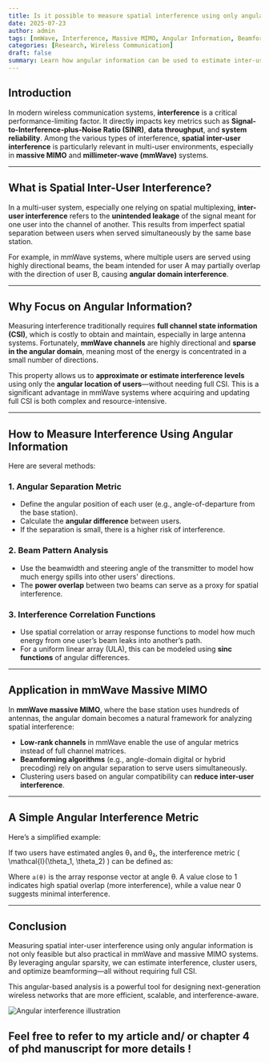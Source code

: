 ```yaml
---
title: Is it possible to measure spatial interference using only angular information? 
date: 2025-07-23
author: admin
tags: [mmWave, Interference, Massive MIMO, Angular Information, Beamforming]
categories: [Research, Wireless Communication]
draft: false
summary: Learn how angular information can be used to estimate inter-user interference in mmWave massive MIMO systems without full channel state information.
---
```


## Introduction

In modern wireless communication systems, **interference** is a critical performance-limiting factor. It directly impacts key metrics such as **Signal-to-Interference-plus-Noise Ratio (SINR)**, **data throughput**, and **system reliability**. Among the various types of interference, **spatial inter-user interference** is particularly relevant in multi-user environments, especially in **massive MIMO** and **millimeter-wave (mmWave)** systems.

---

## What is Spatial Inter-User Interference?

In a multi-user system, especially one relying on spatial multiplexing, **inter-user interference** refers to the **unintended leakage** of the signal meant for one user into the channel of another. This results from imperfect spatial separation between users when served simultaneously by the same base station.

For example, in mmWave systems, where multiple users are served using highly directional beams, the beam intended for user A may partially overlap with the direction of user B, causing **angular domain interference**.

---

## Why Focus on Angular Information?

Measuring interference traditionally requires **full channel state information (CSI)**, which is costly to obtain and maintain, especially in large antenna systems. Fortunately, **mmWave channels** are highly directional and **sparse in the angular domain**, meaning most of the energy is concentrated in a small number of directions.

This property allows us to **approximate or estimate interference levels** using only the **angular location of users**—without needing full CSI. This is a significant advantage in mmWave systems where acquiring and updating full CSI is both complex and resource-intensive.

---

## How to Measure Interference Using Angular Information

Here are several methods:

### 1. Angular Separation Metric

- Define the angular position of each user (e.g., angle-of-departure from the base station).
- Calculate the **angular difference** between users.
- If the separation is small, there is a higher risk of interference.

### 2. Beam Pattern Analysis

- Use the beamwidth and steering angle of the transmitter to model how much energy spills into other users' directions.
- The **power overlap** between two beams can serve as a proxy for spatial interference.

### 3. Interference Correlation Functions

- Use spatial correlation or array response functions to model how much energy from one user’s beam leaks into another’s path.
- For a uniform linear array (ULA), this can be modeled using **sinc functions** of angular differences.

---

## Application in mmWave Massive MIMO

In **mmWave massive MIMO**, where the base station uses hundreds of antennas, the angular domain becomes a natural framework for analyzing spatial interference:

- **Low-rank channels** in mmWave enable the use of angular metrics instead of full channel matrices.
- **Beamforming algorithms** (e.g., angle-domain digital or hybrid precoding) rely on angular separation to serve users simultaneously.
- Clustering users based on angular compatibility can **reduce inter-user interference**.

---

## A Simple Angular Interference Metric

Here’s a simplified example:

If two users have estimated angles θ₁ and θ₂, the interference metric \( \mathcal{I}(\theta_1, \theta_2) \) can be defined as:


Where `a(θ)` is the array response vector at angle θ. A value close to 1 indicates high spatial overlap (more interference), while a value near 0 suggests minimal interference.

---

## Conclusion

Measuring spatial inter-user interference using only angular information is not only feasible but also practical in mmWave and massive MIMO systems. By leveraging angular sparsity, we can estimate interference, cluster users, and optimize beamforming—all without requiring full CSI.

This angular-based analysis is a powerful tool for designing next-generation wireless networks that are more efficient, scalable, and interference-aware.


![Angular interference illustration](/uploads/featured.jpg)

Feel free to refer to my article and/ or chapter 4 of phd manuscript for more details ! 
---
